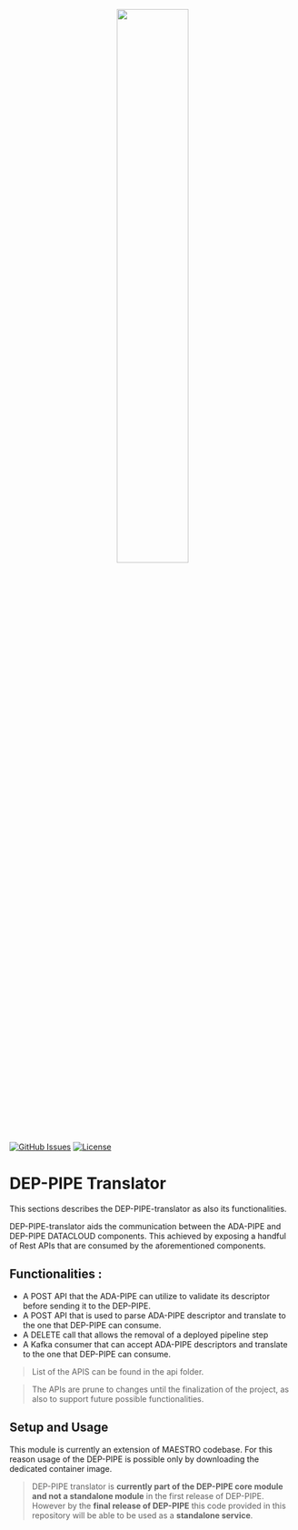 <p align="center"><img width=50% src="https://raw.githubusercontent.com/DataCloud-project/DEP-PIPE-translator/main/img/DEPPIPE_Logo_TransparentBackground_White.png"></p>&nbsp;

[![GitHub Issues](https://img.shields.io/github/issues/DataCloud-project/DEP-PIPE-translator.svg)](https://github.com/DataCloud-project/DEP-PIPE-translator/issues)
[![License](https://img.shields.io/badge/license-Apache2.0-blue.svg)](https://opensource.org/licenses/Apache-2.0)

# DEP-PIPE Translator

This sections describes the DEP-PIPE-translator as also its functionalities.

[//]: # (Translator of the descriptor provided by ADA-PIPE in order to be deployed through DEP-PIPE)

DEP-PIPE-translator aids the communication between the ADA-PIPE and DEP-PIPE DATACLOUD components.
This achieved by exposing a handful of Rest APIs that are consumed by the aforementioned components. 

## Functionalities :

- A POST API that the ADA-PIPE can utilize to validate its descriptor before sending it to the DEP-PIPE.
- A POST API that is used to parse ADA-PIPE descriptor and translate to the one that DEP-PIPE can consume.
- A DELETE call that allows the removal of a deployed pipeline step
- A Kafka consumer that can accept ADA-PIPE descriptors and translate to the one that DEP-PIPE can consume.

> List of the APIS can be found in the api folder.

> The APIs are prune to changes until the finalization of the project, as also to support future possible functionalities.




## Setup and Usage
This module is currently an extension of MAESTRO codebase. For this reason usage of the DEP-PIPE is possible only by downloading the dedicated container image.

> DEP-PIPE translator is **currently part of the DEP-PIPE core module and not a standalone module** in the first release of DEP-PIPE. However by the **final release of DEP-PIPE**  this code provided in this repository will be able to be used as a **standalone service**.


